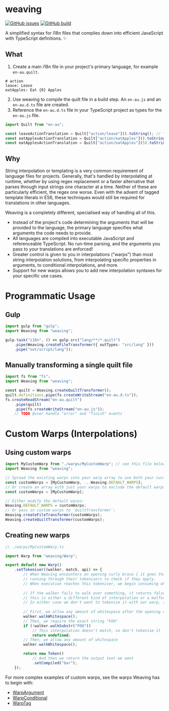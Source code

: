 # weaving
[![GitHub issues](https://img.shields.io/github/issues/ChiriVulpes/weaving.svg?style=flat-square)](https://github.com/ChiriVulpes/weaving)
[![GitHub build](https://img.shields.io/github/workflow/status/ChiriVulpes/weaving/CI.svg?style=flat-square)](https://github.com/ChiriVulpes/weaving/actions/workflows/main.yml)

A simplified syntax for i18n files that compiles down into efficient JavaScript with TypeScript definitions. ✨

## What

1. Create a main i18n file in your project's primary language, for example `en-au.quilt`.
```quilt
# action
leave: Leave
eatApples: Eat {0} Apples
```
2. Use weaving to compile the quilt file in a build step. An `en-au.js` and an `en-au.d.ts` file are created.
3. Reference the `en-au.d.ts` file in your TypeScript project as types for the `en-au.js` file.
```ts
import Quilt from "en-au";

const leaveActionTranslation = Quilt["action/leave"]().toString(); // "Leave"
const eatApplesActionTranslation = Quilt["action/eatApples"]().toString(); // errors: missing argument 0
const eatApplesActionTranslation = Quilt["action/eatApples"](5).toString(); // "Eat 5 Apples"
```

## Why

String interpolation or templating is a very common requirement of language files for projects. Generally, that's handled by interpolating at runtime, whether by using regex replacement or a faster alternative that parses through input strings one character at a time. Neither of these are particularly efficient, the regex one worse. Even with the advent of tagged template literals in ES6, these techniques would still be required for translations in other languages.

Weaving is a completely different, specialised way of handling all of this. 
- Instead of the project's code determining the arguments that will be provided to the language, the primary language specifies what arguments the code needs to provide.
- All languages are compiled into executable JavaScript and referenceable TypeScript. No run-time parsing, and the arguments you pass to your translations are enforced!
- Greater control is given to you in interpolations ("warps") than most string interpolation solutions, from interpolating specific properties in arguments, to conditional interpolations, and more.
- Support for new warps allows you to add new interpolation syntaxes for your specific use cases.

# Programmatic Usage

## Gulp
```ts
import gulp from "gulp";
import Weaving from "weaving";

gulp.task("i18n", () => gulp.src("lang/**/*.quilt")
	.pipe(Weaving.createFileTransformer({ outTypes: "src/lang" }))
	.pipe("out/script/lang"));
```

## Manually transforming a single quilt file
```ts
import fs from "fs";
import Weaving from "weaving";

const quilt = Weaving.createQuiltTransformer();
quilt.definitions.pipe(fs.createWriteStream("en-au.d.ts"));
fs.createReadStream("en-au.quilt")
	.pipe(quilt)
	.pipe(fs.createWriteStream("en-au.js"));
	// TODO @user handle "error" and "finish" events
```

# Custom Warps (Interpolations)

## Using custom warps

```ts
import MyCustomWarp from "./warps/MyCustomWarp"; // see this file below in "Creating new warps"
import Weaving from "weaving";

// Spread the existing warps into your warp array to use both your custom and the default ones:
const customWarps = [MyCustomWarp, ...Weaving.DEFAULT_WARPS];
// Or create an array with just your warps to exclude the default warps:
const customWarps = [MyCustomWarp];

// Either modify the default warps:
Weaving.DEFAULT_WARPS = customWarps;
// Or pass in custom warps to `QuiltTransformer`:
Weaving.createFileTransformer(customWarps);
Weaving.createQuiltTransformer(customWarps);
```

## Creating new warps

```ts
// ./warps/MyCustomWarp.ts

import Warp from "weaving/Warp";

export default new Warp()
	.setTokeniser((walker, match, api) => {
		// When Weaving encounters an opening curly brace { it goes through all the warps, 
		// running through their tokenisers to check if they apply.
		// When execution reaches this tokeniser, we begin consuming what we expect to see in our custom interpolation.
		
		// If the walker fails to walk over something, it returns false, and in those cases it means 
		// this is either a different kind of interpolation or a malformed one.
		// In either case we don't want to tokenise it with our warp, so we return `undefined`.
		
		// First, we allow any amount of whitespace after the opening curly brace
		walker.walkWhitespace();
		// Then, we require the exact string "FOO"
		if (!walker.walkSubstr("FOO"))
			// This interpolation doesn't match, so don't tokenise it
			return undefined;
		// Then, we allow any amount of whitespace
		walker.walkWhitespace();

		return new Token()
			// And then we return the output text we want
			.setCompiled("bar");
	});
```

For more complex examples of custom warps, see the warps Weaving has to begin with:
- [WarpArgument](./src/warps/WarpArgument.ts)
- [WarpConditional](./src/warps/WarpConditional.ts)
- [WarpTag](./src/warps/WarpTag.ts)
